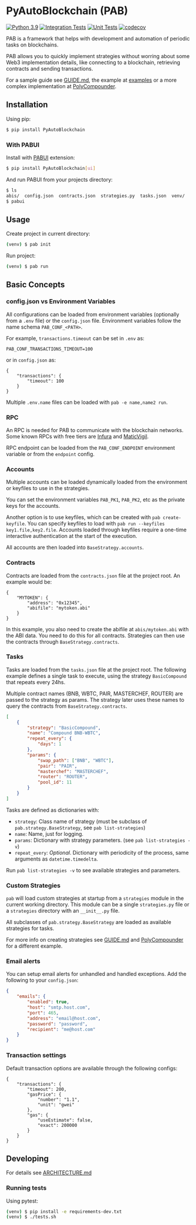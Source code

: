 # PyAutoBlockchain (PAB)

[![Python 3.9](https://img.shields.io/badge/python-3.9-blue.svg)](https://www.python.org/downloads/release/python-390/)
[![Integration Tests](https://github.com/manuelpepe/PyAutoBlockchain/actions/workflows/integration-tests.yml/badge.svg)](https://github.com/manuelpepe/PyAutoBlockchain/actions/workflows/integration-tests.yml)
[![Unit Tests](https://github.com/manuelpepe/PyAutoBlockchain/actions/workflows/python-app.yml/badge.svg)](https://github.com/manuelpepe/PyAutoBlockchain/actions/workflows/python-app.yml)
[![codecov](https://codecov.io/gh/manuelpepe/PyAutoBlockchain/branch/master/graph/badge.svg?token=6Hjb772RWB)](https://codecov.io/gh/manuelpepe/PyAutoBlockchain)


PAB is a framework that helps with development and automation of periodic tasks on blockchains.

PAB allows you to quickly implement strategies without worring about some Web3 implementation details, like connecting to a blockchain, retrieving contracts and sending transactions.

For a sample guide see [GUIDE.md](GUIDE.md), the example at [examples](examples/guide-example) or a more complex implementation at [PolyCompounder](https://github.com/manuelpepe/PolyCompounder).

## Installation

Using pip:

```bash
$ pip install PyAutoBlockchain
```


### With PABUI

Install with [PABUI](https://github.com/manuelpepe/pabui) extension:

```bash
$ pip install PyAutoBlockchain[ui]
```

And run PABUI from your projects directory:
```bash
$ ls
abis/  config.json  contracts.json  strategies.py  tasks.json  venv/
$ pabui
```

## Usage

Create project in current directory: 

```bash
(venv) $ pab init 
```

Run project:

```bash
(venv) $ pab run
```

## Basic Concepts


### config.json vs Environment Variables

All configurations can be loaded from environment variables (optionally from a `.env` file) or the `config.json` file.
Environment variables follow the name schema `PAB_CONF_<PATH>`.

For example, `transactions.timeout` can be set in `.env` as:

```
PAB_CONF_TRANSACTIONS_TIMEOUT=100
```

or in `config.json` as:

```
{
    "transactions": {
        "timeout": 100
    }
}
```

Multiple `.env.name` files can be loaded with `pab -e name,name2 run`.


### RPC

An RPC is needed for PAB to communicate with the blockchain networks.
Some known RPCs with free tiers are [Infura](https://infura.io/) and [MaticVigil](https://rpc.maticvigil.com/).

RPC endpoint can be loaded from the `PAB_CONF_ENDPOINT` environment variable or from the `endpoint` config.


### Accounts

Multiple accounts can be loaded dynamically loaded from the environment or keyfiles to use in the strategies.

You can set the environment variables `PAB_PK1`, `PAB_PK2`, etc as the private keys for the accounts.

Another option is to use keyfiles, which can be created with `pab create-keyfile`. You can specify keyfiles to load with `pab run --keyfiles key1.file,key2.file`. Accounts loaded through keyfiles require a one-time interactive authentication at the start of the execution.

All accounts are then loaded into `BaseStrategy.accounts`.


### Contracts

Contracts are loaded from the `contracts.json` file at the project root. An example would be:

```
{
    "MYTOKEN": {
        "address": "0x12345",
        "abifile": "mytoken.abi"
    }
}
```

In this example, you also need to create the abifile at `abis/mytoken.abi` with the ABI data. You need to do this for all contracts.
Strategies can then use the contracts through `BaseStrategy.contracts`.


### Tasks

Tasks are loaded from the `tasks.json` file at the project root.
The  following example defines a single task to execute, using the strategy `BasicCompound` that repeats every 24hs.

Multiple contract names (BNB, WBTC, PAIR, MASTERCHEF, ROUTER) are passed to the strategy as params. The strategy later uses these names to query the contracts from `BaseStrategy.contracts`.

```json
[
    {
        "strategy": "BasicCompound",
        "name": "Compound BNB-WBTC",
        "repeat_every": {
            "days": 1
        },
        "params": {
            "swap_path": ["BNB", "WBTC"],
            "pair": "PAIR",
            "masterchef": "MASTERCHEF",
            "router": "ROUTER",
            "pool_id": 11
        }
    }
]
```

Tasks are defined as dictionaries with:

* `strategy`: Class name of strategy (must be subclass of `pab.strategy.BaseStrategy`, see `pab list-strategies`)
* `name`: Name, just for logging.
* `params`: Dictionary with strategy parameters. (see `pab list-strategies -v`)
* `repeat_every`: _Optional_. Dictionary with periodicity of the process, same arguments as `datetime.timedelta`.

Run `pab list-strategies -v` to see available strategies and parameters.


### Custom Strategies

`pab` will load custom strategies at startup from a `strategies` module in the current working directory.
This module can be a single `strategies.py` file or a `strategies` directory with an `__init__.py` file.

All subclasses of `pab.strategy.BaseStrategy` are loaded as available strategies for tasks.

For more info on creating strategies see [GUIDE.md](GUIDE.md) and [PolyCompounder](https://github.com/manuelpepe/PolyCompounder) 
for a different example.


### Email alerts

You can setup email alerts for unhandled and handled exceptions.
Add the following to your `config.json`:

```json
{
    "emails": {
        "enabled": true,
        "host": "smtp.host.com",
        "port": 465,
        "address": "email@host.com",
        "password": "password",
        "recipient": "me@host.com"
    }   
}
```


### Transaction settings

Default transaction options are available through the following configs:

```
{
    "transactions": {
        "timeout": 200,
        "gasPrice": {
            "number": "1.1",
            "unit": "gwei"
        },
        "gas": {
            "useEstimate": false,
            "exact": 200000
        }
    }
}
```


## Developing

For details see [ARCHITECTURE.md](ARCHITECTURE.md)


### Running tests

Using pytest:

```bash
(venv) $ pip install -e requirements-dev.txt
(venv) $ ./tests.sh
```
